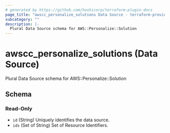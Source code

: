 ```yaml
---
# generated by https://github.com/hashicorp/terraform-plugin-docs
page_title: "awscc_personalize_solutions Data Source - terraform-provider-awscc"
subcategory: ""
description: |-
  Plural Data Source schema for AWS::Personalize::Solution
---
```


# awscc_personalize_solutions (Data Source)

Plural Data Source schema for AWS::Personalize::Solution



<!-- schema generated by tfplugindocs -->
## Schema

### Read-Only

- `id` (String) Uniquely identifies the data source.
- `ids` (Set of String) Set of Resource Identifiers.


